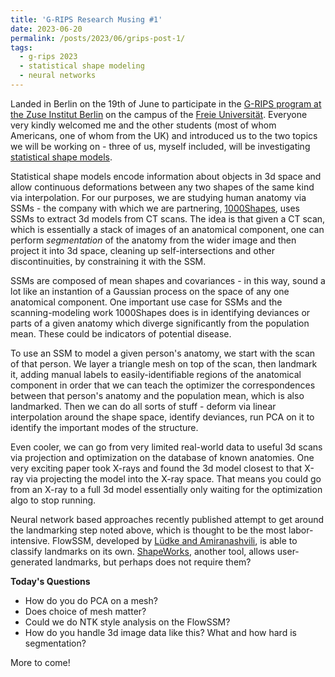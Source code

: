 ```yaml
---
title: 'G-RIPS Research Musing #1'
date: 2023-06-20
permalink: /posts/2023/06/grips-post-1/
tags:
  - g-rips 2023
  - statistical shape modeling
  - neural networks
---
```


Landed in Berlin on the 19th of June to participate in the [G-RIPS program at the Zuse Institut Berlin]([url](https://www.zib.de/node/5789)) on the campus of the [Freie Universität]([url](https://www.fu-berlin.de/)). Everyone very kindly welcomed me and the other students (most of whom Americans, one of whom from the UK) and introduced us to the two topics we will be working on - three of us, myself included, will be investigating [statistical shape models]([url](https://en.wikipedia.org/wiki/Statistical_shape_analysis)).

Statistical shape models encode information about objects in 3d space and allow continuous deformations between any two shapes of the same kind via interpolation. For our purposes, we are studying human anatomy via SSMs - the company with which we are partnering, [1000Shapes]([url](https://1000shapes.com/de/)), uses SSMs to extract 3d models from CT scans. The idea is that given a CT scan, which is essentially a stack of images of an anatomical component, one can perform *segmentation* of the anatomy from the wider image and then project it into 3d space, cleaning up self-intersections and other discontinuities, by constraining it with the SSM.

SSMs are composed of mean shapes and covariances - in this way, sound a lot like an instantion of a Gaussian process on the space of any one anatomical component. One important use case for SSMs and the scanning-modeling work 1000Shapes does is in identifying deviances or parts of a given anatomy which diverge significantly from the population mean. These could be indicators of potential disease.

To use an SSM to model a given person's anatomy, we start with the scan of that person. We layer a triangle mesh on top of the scan, then landmark it, adding manual labels to easily-identifiable regions of the anatomical component in order that we can teach the optimizer the correspondences between that person's anatomy and the population mean, which is also landmarked. Then we can do all sorts of stuff - deform via linear interpolation around the shape space, identify deviances, run PCA on it to identify the important modes of the structure.

Even cooler, we can go from very limited real-world data to useful 3d scans via projection and optimization on the database of known anatomies. One very exciting paper took X-rays and found the 3d model closest to that X-ray via projecting the model into the X-ray space. That means you could go from an X-ray to a full 3d model essentially only waiting for the optimization algo to stop running.

Neural network based approaches recently published attempt to get around the landmarking step noted above, which is thought to be the most labor-intensive. FlowSSM, developed by [Lüdke and Amiranashvili]([url](https://arxiv.org/abs/2209.06861)), is able to classify landmarks on its own. [ShapeWorks]([url](http://sciinstitute.github.io/ShapeWorks/latest/)), another tool, allows user-generated landmarks, but perhaps does not require them?

**Today's Questions**
* How do you do PCA on a mesh?
* Does choice of mesh matter?
* Could we do NTK style analysis on the FlowSSM?
* How do you handle 3d image data like this? What and how hard is segmentation?
 
More to come!

